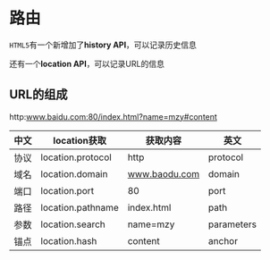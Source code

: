 # 路由

`HTML5`有一个新增加了**history API**，可以记录历史信息

还有一个**location API**，可以记录URL的信息

## URL的组成

http:www.baidu.com:80/index.html?name=mzy#content

| 中文 | location获取      | 获取内容      | 英文       |
| ---- | ----------------- | ------------- | ---------- |
| 协议 | location.protocol | http          | protocol   |
| 域名 | location.domain   | www.baodu.com | domain     |
| 端口 | location.port     | 80            | port       |
| 路径 | location.pathname | index.html    | path       |
| 参数 | location.search   | name=mzy      | parameters |
| 锚点 | location.hash     | content       | anchor     |